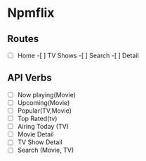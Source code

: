 # Npmflix

## Routes

-[ ] Home -[ ] TV Shows -[ ] Search -[ ] Detail

## API Verbs

- [ ] Now playing(Movie)
- [ ] Upcoming(Movie)
- [ ] Popular(TV,Movie)
- [ ] Top Rated(tv)
- [ ] Airing Today (TV)
- [ ] Movie Detail
- [ ] TV Show Detail
- [ ] Search (Movie, TV)
